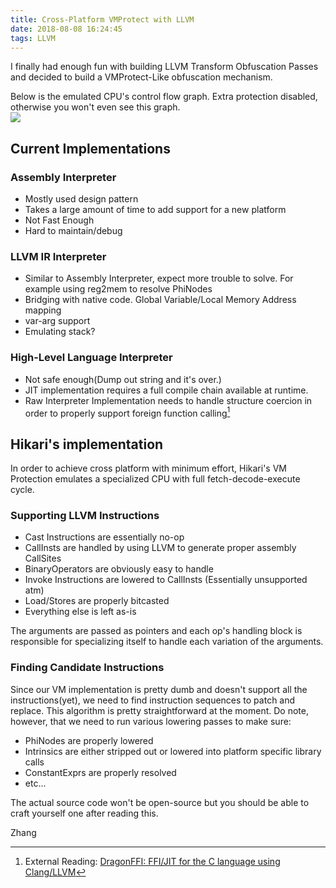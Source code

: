 ```yaml
---
title: Cross-Platform VMProtect with LLVM
date: 2018-08-08 16:24:45
tags: LLVM
---
```

I finally had enough fun with building LLVM Transform Obfuscation Passes and decided to build a VMProtect-Like obfuscation mechanism.

<!-- more -->
Below is the emulated CPU's control flow graph. Extra protection disabled, otherwise you won't even see this graph.  
![](VMP.png)


## Current Implementations

### Assembly Interpreter
- Mostly used design pattern
- Takes a large amount of time to add support for a new platform
- Not Fast Enough
- Hard to maintain/debug

### LLVM IR Interpreter
- Similar to Assembly Interpreter, expect more trouble to solve. For example using reg2mem to resolve PhiNodes
- Bridging with native code. Global Variable/Local Memory Address mapping
- var-arg support
- Emulating stack?

### High-Level Language Interpreter
- Not safe enough(Dump out string and it's over.)
- JIT implementation requires a full compile chain available at runtime.
- Raw Interpreter Implementation needs to handle structure coercion in order to properly support foreign function calling[^1]



## Hikari's implementation

In order to achieve cross platform with minimum effort, Hikari's VM Protection emulates a specialized CPU with full fetch-decode-execute cycle.

### Supporting LLVM Instructions

- Cast Instructions are essentially no-op
- CallInsts are handled by using LLVM to generate proper assembly CallSites
- BinaryOperators are obviously easy to handle
- Invoke Instructions are lowered to CallInsts (Essentially unsupported atm)
- Load/Stores are properly bitcasted
- Everything else is left as-is

The arguments are passed as pointers and each op's handling block is responsible for specializing itself to handle each variation of the arguments.

### Finding Candidate Instructions

Since our VM implementation is pretty dumb and doesn't support all the instructions(yet), we need to find instruction sequences to patch and replace. This algorithm is pretty straightforward at the moment. Do note, however, that we need to run various lowering passes to make sure:  
- PhiNodes are properly lowered
- Intrinsics are either stripped out or lowered into platform specific library calls
- ConstantExprs are properly resolved
- etc...


The actual source code won't be open-source but you should be able to craft yourself one after reading this.


Zhang






[^1]: External Reading: [DragonFFI: FFI/JIT for the C language using Clang/LLVM](http://blog.llvm.org/2018/03/dragonffi-ffijit-for-c-language-using.html)
